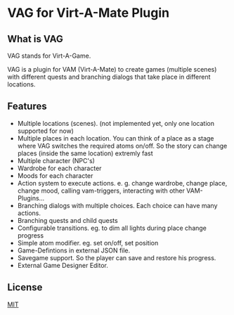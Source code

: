 # VAG for Virt-A-Mate Plugin

## What is VAG
VAG stands for Virt-A-Game.

VAG is a plugin for VAM (Virt-A-Mate) to create games (multiple scenes) with different quests and branching dialogs that take place in different locations.

## Features

- Multiple locations (scenes). (not implemented yet, only one location supported for now)
- Multiple places in each location. You can think of a place as a stage where VAG switches the required atoms on/off. So the story can change places (inside the same location) extremly fast
- Multiple character (NPC's)
- Wardrobe for each character
- Moods for each character
- Action system to execute actions. e. g. change wardrobe, change place, change mood, calling vam-triggers, interacting with other VAM-Plugins...
- Branching dialogs with multiple choices. Each choice can have many actions.
- Branching quests and child quests
- Configurable transitions. eg. to dim all lights during place change progress
- Simple atom modifier. eg. set on/off, set position
- Game-Defintions in external JSON file.
- Savegame support. So the player can save and restore his progress.
- External Game Designer Editor.

## License

[MIT](LICENSE.md)
